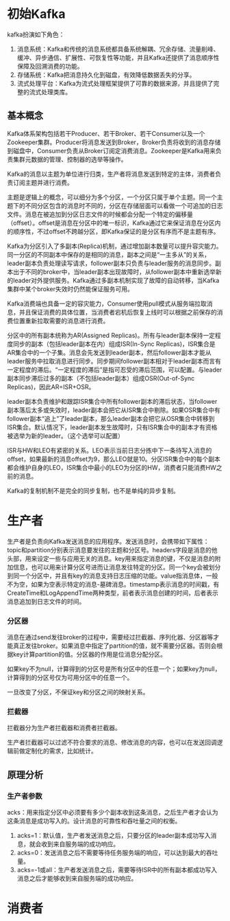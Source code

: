 # 初始Kafka

kafka扮演如下角色：

1.  消息系统：Kafka和传统的消息系统都具备系统解耦、冗余存储、流量削峰、缓冲、异步通信、扩展性、可恢复性等功能，并且Kafka还提供了消息顺序性保障及回溯消费的功能。
2.  存储系统：Kafka把消息持久化到磁盘，有效降低数据丢失的分享。
3.  流式处理平台：Kafka为流式处理框架提供了可靠的数据来源，并且提供了完整的流式处理类库。

## 基本概念

Kafka体系架构包括若干Producer、若干Broker、若干Consumer以及一个Zookeeper集群。Producer将消息发送到Broker，Broker负责将收到的消息存储到磁盘中，Consumer负责从Broker订阅定消费消息。Zookeeper是Kafka用来负责集群元数据的管理、控制器的选举等操作。

Kafka的消息以主题为单位进行归类，生产者将消息发送到特定的主体，消费者负责订阅主题并进行消费。

主题是逻辑上的概念，可以细分为多个分区，一个分区只属于单个主题。同一个主题下的不同分区包含的消息时不同的，分区在存储层面可以看做一个可追加的日志文件。消息在被追加到分区日志文件的时候都会分配一个特定的偏移量（offset）。offset是消息在分区中的唯一标识，Kafka通过它来保证消息在分区内的顺序性，不过offset不跨越分区，即Kafka保证的是分区有序而不是主题有序。

Kafka为分区引入了多副本(Replica)机制，通过增加副本数量可以提升容灾能力。同一分区的不同副本中保存的是相同的消息，副本之间是“一主多从”的关系，leader副本负责处理读写请求，follower副本只负责与leader服务的消息同步。副本出于不同的broker中，当leader副本出现故障时，从follower副本中重新选举新的leader对外提供服务。Kafka通过多副本机制实现了故障的自动转移，当Kafka集群中某个broker失效时仍然能保证服务可用。

Kafka消费端也具备一定的容灾能力，Consumer使用pull模式从服务端拉取消息，并且保证消费的具体位置，当消费者宕机后恢复上线时可以根据之前保存的消费位置重新拉取需要的消息进行消费。

分区中的所有副本统称为AR(Assigned Replicas)。所有与leader副本保持一定程度同步的副本（包括leader副本在内）组成ISR(In-Sync Replicas)，ISR集合是AR集合中的一个子集。消息会先发送到leader副本，然后follower副本才能从leader服务中拉取消息进行同步。同步期间follower副本相对于leader副本而言有一定程度的滞后。“一定程度的滞后”是指可忍受的滞后范围，可以配置。与leader副本同步滞后过多的副本（不包括leader副本）组成OSR(Out-of-Sync Replicas)，因此AR=ISR+OSR。

leader副本负责维护和跟踪ISR集合中所有follower副本的滞后状态，当follower副本落后太多或失效时，leader副本会把它从ISR集合中剔除。如果OSR集合中有follower副本“追上”了leader副本，那么leader副本会把它从OSR集合中转移到ISR集合。默认情况下，leader副本发生故障时，只有ISR集合中的副本才有资格被选举为新的leader。（这个选举可以配置）

ISR与HW和LEO有紧密的关系。LEO表示当前日志分拣中下一条待写入消息的offset，如果最新的消息offset为9，那么LEO就是10。分区ISR集合中的每个副本都会维护自身的LEO，ISR集合中最小的LEO为分区的HW，消费者只能消费HW之前的消息。

Kafka的复制机制不是完全的同步复制，也不是单纯的异步复制。

# 生产者

生产者是负责向Kafka发送消息的应用程序。发送消息时，会携带如下属性：topic和partition分别表示消息要发往的主题和分区号。headers字段是消息的他头部，用来设定一些与应用无关的消息。key用来指定消息的键，不仅是消息的附加信息，也可以用来计算分区号进而让消息发往特定的分区。同一个key会被划分到同一个分区中，并且有key的消息支持日志压缩的功能。value指消息体，一般不为空，如果为空表示特定的消息-墓碑消息。timestamp表示消息的时间戳，有CreateTime和LogAppendTime两种类型，前者表示消息创建的时间，后者表示消息追加到日志文件的时间。

### 分区器

消息在通过send发往broker的过程中，需要经过拦截器、序列化器、分区器等才能真正发往broker。如果消息中指定了partition的值，就不需要分区器。否则会根据key计算partition的值。分区器的作用是位消息分配分区。

如果key不为null，计算得到的分区号是所有分区中的任意一个；如果key为null，计算得到的分区号仅为可用分区中的任意一个。

一旦改变了分区，不保证key和分区之间的映射关系。

### 拦截器

拦截器分为生产者拦截器和消费者拦截器。

生产者拦截器可以过滤不符合要求的消息、修改消息的内容，也可以在发送回调逻辑前做定制化的需求，比如统计。

## 原理分析

### 生产者参数

acks：用来指定分区中必须要有多少个副本收到这条消息，之后生产者才会认为这条消息是成功写入的。设计消息的可靠性和吞吐量之间的权衡。

1.  acks=1：默认值，生产者发送消息之后，只要分区的leader副本成功写入消息，就会收到来自服务端的成功响应。
2.  acks=0：发送消息之后不需要等待任务服务端的响应，可以达到最大的吞吐量。
3.  acks=-1或all：生产者发送消息之后，需要等待ISR中的所有副本都成功写入消息之后才能够收到来自服务端的成功响应。

# 消费者